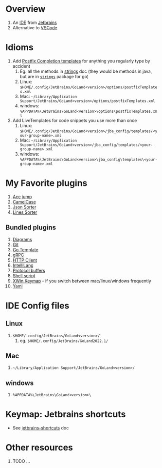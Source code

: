 # Overview
1. An [IDE](https://en.wikipedia.org/wiki/Integrated_development_environment) from [Jetbrains](https://www.jetbrains.com/)
1. Alternative to [VSCode](https://code.visualstudio.com/)


# Idioms
1. Add [Postfix Completion templates](https://www.jetbrains.com/help/go/settings-postfix-completion.html) for anything you regularly type by accident
    1. Eg. all the methods in [strings](./strings.md) doc (they would be methods in java, but are in [`strings`](https://pkg.go.dev/strings) package for go)
    1. Linux: `$HOME/.config/JetBrains/GoLand<version>/options/postfixTemplates.xml`
    1. Mac: `~/Library/Application Support/JetBrains/GoLand<version>/options/postfixTemplates.xml`
    1. windows: `%APPDATA%\JetBrains\GoLand<version>\options\postfixTemplates.xml`
1. Add LiveTemplates for code snippets you use more than once
    1. Linux: `$HOME/.config/JetBrains/GoLand<version>/jba_config/templates/<your-group-name>.xml`
    1. Mac: `~/Library/Application Support/JetBrains/GoLand<version>/jba_config/templates/<your-group-name>.xml`
    1. windows: `%APPDATA%\JetBrains\GoLand<version>\jba_config\templates\<your-group-name>.xml`


# My Favorite plugins
1. [Ace jump](https://plugins.jetbrains.com/plugin/7086-acejump)
1. [CamelCase](https://plugins.jetbrains.com/plugin/7160-camelcase)
1. [Json Sorter](https://plugins.jetbrains.com/plugin/11104-json-sorter)
1. [Lines Sorter](https://plugins.jetbrains.com/plugin/5919-lines-sorter)


## Bundled plugins
1. [Diagrams](https://www.jetbrains.com/help/go/diagrams.html)
1. [Git](https://plugins.jetbrains.com/plugin/13173-git)
1. [Go Template](https://www.jetbrains.com/help/go/integration-with-go-templates.html)
1. [gRPC](https://plugins.jetbrains.com/plugin/16889-grpc)
1. [HTTP Client](https://www.jetbrains.com/help/go/http-client-in-product-code-editor.html)
1. [IntelliLang](https://plugins.jetbrains.com/plugin/13374-intellilang)
1. [Protocol buffers](https://plugins.jetbrains.com/plugin/8277-protobuf-support)
1. [Shell script](https://plugins.jetbrains.com/plugin/13122-shell-script)
1. [XWin Keymap](https://plugins.jetbrains.com/plugin/13094-xwin-keymap) - if you switch between mac/linux/windows frequently
1. [Yaml](https://plugins.jetbrains.com/plugin/13126-yaml)


# IDE Config files
## Linux
1. `$HOME/.config/JetBrains/GoLand<version>/`
    1. eg. `$HOME/.config/JetBrains/GoLand2022.1/`

## Mac
1. `~/Library/Application Support/JetBrains/GoLand<version>/`

## windows
1. `%APPDATA%\JetBrains\GoLand<version>\`


# Keymap: Jetbrains shortcuts
- See [jetbrains-shortcuts](../macos/jetbrains-shortcuts.md) doc


# Other resources
1. TODO ...
